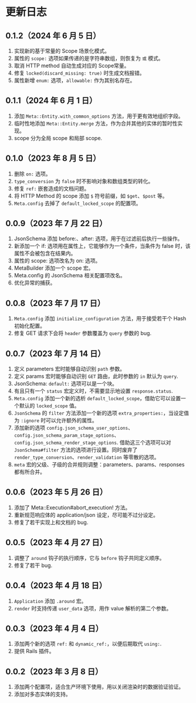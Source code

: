 # 更新日志

## 0.1.2（2024 年 6 月 5 日）

1. 实现新的基于常量的 Scope 场景化模式。
2. 属性的 `scope:` 选项如果传递的是字符串数组，则恢复为 `或` 模式。
3. 取消 HTTP method 自动生成对应的 Scope常量。
4. 修复 `locked(discard_missing: true)` 时生成文档报错。
5. 属性新增 `enum:` 选项，`allowable:` 作为其别名存在。

## 0.1.1（2024 年 6 月 1 日）

1. 添加 `Meta::Entity.with_common_options` 方法，用于更有效地组织字段。
2. 临时性地添加 `Meta::Entity.merge` 方法，作为合并其他的实体的暂时性实现。
3. scope 分为全局 scope 和局部 scope.

## 0.1.0（2023 年 8 月 5 日）

1. 删除 `on:` 选项。
2. `type_conversion` 为 `false` 时不影响对象和数组类型的转化。
3. 修复 `ref:` 嵌套造成的文档问题。
4. 将 HTTP Method 的 scope 添加 `$` 符号前缀，如 `$get`、`$post` 等。
5. `Meta.config` 去掉了 `default_locked_scope` 的配置项。

## 0.0.9（2023 年 7 月 22 日）

1. JsonSchema 添加 before:、after: 选项，用于在过滤前后执行一些操作。
2. 新添加一个 if: 选项用在属性上，它能够作为一个条件，当条件为 false 时，该属性不会被包含在结果内。
3. 属性的 scope: 选项改名为 on: 选项。
4. MetaBuilder 添加一个 scope 宏。
5. Meta.config 的 JsonSchema 相关配置项改名。
6. 优化异常的捕获。

## 0.0.8（2023 年 7 月 17 日）

1. `Meta.config` 添加 `initialize_configuration` 方法，用于接受若干个 Hash 初始化配置。
2. 修复 GET 请求下会将 `header` 参数覆盖为 `query` 参数的 bug.

## 0.0.7（2023 年 7 月 14 日）

1. 定义 parameters 宏时能够自动识别 `path` 参数。
2. 定义 params 宏时能够自动识别 `GET` 路由，此时参数的 `in` 默认为 `query`.
3. JsonSchema: `default:` 选项可以是一个块。
4. 有且只有一个 `status` 宏定义时，不需要显示地设置 `response.status`.
5. `Meta.config` 添加一个新的选析 `default_locked_scope`，借助它可以设置一个默认的 `locked_scope` 值。
6. `JsonSchema` 的 `filter` 方法添加一个新的选项 `extra_properties:`，当设定值为 `:ignore` 时可以允许额外的属性。
7. 添加新的选项 `config.json_schema_user_options`、`config.json_schema_param_stage_options`、`config.json_schema_render_stage_options`. 借助这三个选项可以对 `JsonSchema#filter` 方法的选项进行设置。同时废弃了 `render_type_conversion`、`render_validation` 等零散的选项。
8. `meta` 宏的父级、子级的合并规则调整：parameters、params、responses 都有所合并。

## 0.0.6（2023 年 5 月 26 日）

1. 添加了 Meta::Execution#abort_execution! 方法。
2. 重新规范响应体的 application/json 设定，尽可能不过分设定。
3. 修复了若干实现上和文档的 bug.

## 0.0.5（2023 年 4 月 27 日）

1. 调整了 `around` 钩子的执行顺序，它与 `before` 钩子共同定义顺序。
2. 修复了若干 bug.

## 0.0.4（2023 年 4 月 18 日）

1. `Application` 添加 `.around` 宏。
2. `render` 时支持传递 `user_data` 选项，用作 value 解析的第二个参数。

## 0.0.3（2023 年 4 月 4 日）

1. 添加两个新的选项 `ref:` 和 `dynamic_ref:`，以便后期取代 `using:`.
2. 提供 Rails 插件。

## 0.0.2（2023 年 3 月 8 日）

1. 添加两个配置项，适合生产环境下使用，用以关闭渲染时的数据验证验证。
2. 添加对多态实体的支持。
